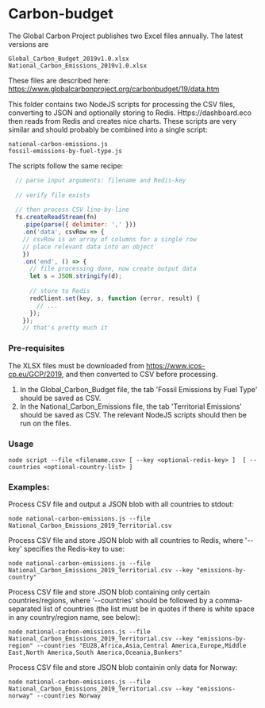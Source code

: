 # Carbon-budget 

The Global Carbon Project publishes two Excel files annually. The latest versions are
```
Global_Carbon_Budget_2019v1.0.xlsx
National_Carbon_Emissions_2019v1.0.xlsx
```
These files are described here: https://www.globalcarbonproject.org/carbonbudget/19/data.htm

This folder contains two NodeJS scripts for processing the CSV files, converting to JSON and optionally storing to Redis. Https://dashboard.eco then reads from Redis and creates nice charts. These scripts are very similar and should probably be combined into a single script:
```
national-carbon-emissions.js
fossil-emissions-by-fuel-type.js
```
The scripts follow the same recipe:

```js
  // parse input arguments: filename and Redis-key
  
  // verify file exists
  
  // then process CSV line-by-line
  fs.createReadStream(fn)
    .pipe(parse({ delimiter: ',' }))
    .on('data', csvRow => {
    // csvRow is an array of columns for a single row
    // place relevant data into an object
    })
    .on('end', () => {
      // file processing done, now create output data
      let s = JSON.stringify(d);
      
      // store to Redis 
      redClient.set(key, s, function (error, result) {
        // ...  
      });
    });
    // that's pretty much it
```
### Pre-requisites
The XLSX files must be downloaded from https://www.icos-cp.eu/GCP/2019, and then converted to CSV before processing. 
1. In the Global_Carbon_Budget file, the tab 'Fossil Emissions by Fuel Type' should be saved as CSV.
2. In the National_Carbon_Emissions file, the tab 'Territorial Emissions' should be saved as CSV.
The relevant NodeJS scripts should then be run on the files.

### Usage
```
node script --file <filename.csv> [ --key <optional-redis-key> ]  [ --countries <optional-country-list> ]
```
### Examples:

Process CSV file and output a JSON blob with all countries to stdout:
```
node national-carbon-emissions.js --file National_Carbon_Emissions_2019_Territorial.csv
```
Process CSV file and store JSON blob with all countries to Redis, where '--key' specifies the Redis-key to use:
```
node national-carbon-emissions.js --file National_Carbon_Emissions_2019_Territorial.csv --key "emissions-by-country"
```
Process CSV file and store JSON blob containing only certain countries/regions, where '--countries' should be followed by a comma-separated list of countries (the list must be in quotes if there is white space in any country/region name, see below):
```
node national-carbon-emissions.js --file National_Carbon_Emissions_2019_Territorial.csv --key "emissions-by-region" --countries "EU28,Africa,Asia,Central America,Europe,Middle East,North America,South America,Oceania,Bunkers"
```
Process CSV file and store JSON blob containin only data for Norway:
```
node national-carbon-emissions.js --file National_Carbon_Emissions_2019_Territorial.csv --key "emissions-norway" --countries Norway 
```
